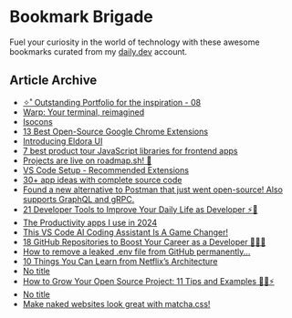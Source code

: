 # Bookmark Brigade
Fuel your curiosity in the world of technology with these awesome bookmarks curated from my [daily.dev](https://app.daily.dev/Anmol-Baranwal) account.

## Article Archive

<!-- DAILY-DEV-BOOKMARKS:START -->
- [✧˚ Outstanding Portfolio for the inspiration - 08](https://app.daily.dev/posts/saVz88mdR?utm_source=rss&utm_medium=bookmarks&utm_campaign=iWZFqWGzJuZ3TMf4ZW9aZ)
- [Warp: Your terminal, reimagined](https://app.daily.dev/posts/1FqHSTRUY?utm_source=rss&utm_medium=bookmarks&utm_campaign=iWZFqWGzJuZ3TMf4ZW9aZ)
- [Isocons](https://app.daily.dev/posts/hcihdoyW8?utm_source=rss&utm_medium=bookmarks&utm_campaign=iWZFqWGzJuZ3TMf4ZW9aZ)
- [13 Best Open-Source Google Chrome Extensions](https://app.daily.dev/posts/lEYCWmzZw?utm_source=rss&utm_medium=bookmarks&utm_campaign=iWZFqWGzJuZ3TMf4ZW9aZ)
- [Introducing Eldora UI](https://app.daily.dev/posts/7A7qPqLtX?utm_source=rss&utm_medium=bookmarks&utm_campaign=iWZFqWGzJuZ3TMf4ZW9aZ)
- [7 best product tour JavaScript libraries for frontend apps](https://app.daily.dev/posts/ayCpCkYNk?utm_source=rss&utm_medium=bookmarks&utm_campaign=iWZFqWGzJuZ3TMf4ZW9aZ)
- [Projects are live on roadmap.sh! 🥳](https://app.daily.dev/posts/yDmdoxrLi?utm_source=rss&utm_medium=bookmarks&utm_campaign=iWZFqWGzJuZ3TMf4ZW9aZ)
- [VS Code Setup - Recommended Extensions](https://app.daily.dev/posts/ypPnOaMQQ?utm_source=rss&utm_medium=bookmarks&utm_campaign=iWZFqWGzJuZ3TMf4ZW9aZ)
- [30+ app ideas with complete source code](https://app.daily.dev/posts/qdWRHaJeR?utm_source=rss&utm_medium=bookmarks&utm_campaign=iWZFqWGzJuZ3TMf4ZW9aZ)
- [Found a new alternative to Postman that just went open-source! Also supports GraphQL and gRPC.](https://app.daily.dev/posts/nNdrSjOns?utm_source=rss&utm_medium=bookmarks&utm_campaign=iWZFqWGzJuZ3TMf4ZW9aZ)
- [21 Developer Tools to Improve Your Daily Life as Developer ⚡🎁](https://app.daily.dev/posts/M1n50380S?utm_source=rss&utm_medium=bookmarks&utm_campaign=iWZFqWGzJuZ3TMf4ZW9aZ)
- [The Productivity apps I use in 2024](https://app.daily.dev/posts/cgkG6vYBI?utm_source=rss&utm_medium=bookmarks&utm_campaign=iWZFqWGzJuZ3TMf4ZW9aZ)
- [This VS Code AI Coding Assistant Is A Game Changer!](https://app.daily.dev/posts/U9EBhakq5?utm_source=rss&utm_medium=bookmarks&utm_campaign=iWZFqWGzJuZ3TMf4ZW9aZ)
- [18 GitHub Repositories to Boost Your Career as a Developer 🚀🧑‍💻](https://app.daily.dev/posts/F10QYzkm3?utm_source=rss&utm_medium=bookmarks&utm_campaign=iWZFqWGzJuZ3TMf4ZW9aZ)
- [How to remove a leaked .env file from GitHub permanently...](https://app.daily.dev/posts/ld12JZXGe?utm_source=rss&utm_medium=bookmarks&utm_campaign=iWZFqWGzJuZ3TMf4ZW9aZ)
- [10 Things You Can Learn from Netflix’s Architecture](https://app.daily.dev/posts/RmyUH5gB0?utm_source=rss&utm_medium=bookmarks&utm_campaign=iWZFqWGzJuZ3TMf4ZW9aZ)
- [No title](https://app.daily.dev/posts/IK0wDJ8sz?utm_source=rss&utm_medium=bookmarks&utm_campaign=iWZFqWGzJuZ3TMf4ZW9aZ)
- [How to Grow Your Open Source Project: 11 Tips and Examples 🎯🎁⚡](https://app.daily.dev/posts/PlThfdBgr?utm_source=rss&utm_medium=bookmarks&utm_campaign=iWZFqWGzJuZ3TMf4ZW9aZ)
- [No title](https://app.daily.dev/posts/DQZSANTRB?utm_source=rss&utm_medium=bookmarks&utm_campaign=iWZFqWGzJuZ3TMf4ZW9aZ)
- [Make naked websites look great with matcha.css!](https://app.daily.dev/posts/1AemgfJ0A?utm_source=rss&utm_medium=bookmarks&utm_campaign=iWZFqWGzJuZ3TMf4ZW9aZ)
<!-- DAILY-DEV-BOOKMARKS:END -->

